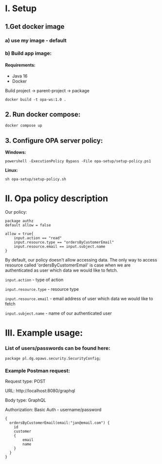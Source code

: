 
# I. Setup

## 1.Get docker image
### a) use my image - default

### b) Build app image:

#### Requirements:
* Java 16
* Docker

Build project -> parent-project -> package

`docker build -t opa-ws:1.0 .`
## 2. Run docker compose:
`docker compose up`

## 3. Configure OPA server policy:
**Windows:**

`powershell -ExecutionPolicy Bypass -File opa-setup/setup-policy.ps1`

**Linux:**

`sh opa-setup/setup-policy.sh`

# II. Opa policy description

Our policy:
```
package authz
default allow = false

allow = true{
    input.action == "read"
    input.resource.type == "ordersByCustomerEmail"
    input.resource.email == input.subject.name
}
```

By default, our policy doesn't allow accessing data.
The only way to access resource called 'ordersByCustomerEmail' is case when we are authenticated as user which data we would like to fetch.

`input.action` - type of action

`input.resource.type` - resource type

`input.resource.email` - email address of user which data we would like to fetch

`input.subject.name` - name of our authenticated user
# III. Example usage:

### List of users/passwords can be found here:

`package pl.dg.opaws.security.SecurityConfig;`
### Example Postman request:
Request type: POST

URL: http://localhost:8080/graphql

Body type: GraphQL

Authorization: Basic Auth - username/password

```
{
  ordersByCustomerEmail(email:"jan@email.com") {
    id
    customer
    {
        email
        name
    }
  }
}
```